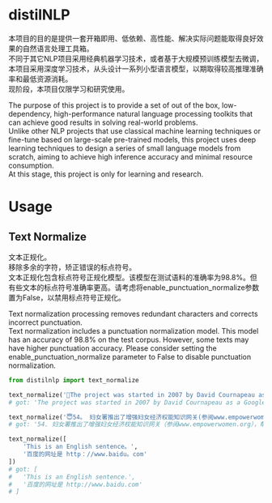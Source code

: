 # distilNLP
本项目的目的是提供一套开箱即用、低依赖、高性能、解决实际问题能取得良好效果的自然语言处理工具箱。  
不同于其它NLP项目采用经典机器学习技术，或者基于大规模预训练模型去微调，本项目采用深度学习技术，从头设计一系列小型语言模型，以期取得较高推理准确率和最低资源消耗。  
现阶段，本项目仅限学习和研究使用。

The purpose of this project is to provide a set of out of the box, low-dependency, high-performance natural language processing toolkits that can achieve good results in solving real-world problems.  
Unlike other NLP projects that use classical machine learning techniques or fine-tune based on large-scale pre-trained models, this project uses deep learning techniques to design a series of small language models from scratch, aiming to achieve high inference accuracy and minimal resource consumption.  
At this stage, this project is only for learning and research.

# Usage

## Text Normalize
文本正规化。  
移除多余的字符，矫正错误的标点符号。  
文本正规化包含标点符号正规化模型。该模型在测试语料的准确率为98.8%。但有些文本的标点符号准确率更高。请考虑将enable_punctuation_normalize参数置为False，以禁用标点符号正规化。

Text normalization processing removes redundant characters and corrects incorrect punctuation.  
Text normalization includes a punctuation normalization model. This model has an accuracy of 98.8% on the test corpus. However, some texts may have higher punctuation accuracy. Please consider setting the enable_punctuation_normalize parameter to False to disable punctuation normalization.
```python
from distilnlp import text_normalize

text_normalize('The project was started in 2007 by David Cournapeau as a Google Summer of Code project， \nand since then many volunteers have contributed.\nSee the About us page for a list of core contributors. ')
# got: 'The project was started in 2007 by David Cournapeau as a Google Summer of Code project, and since then many volunteers have contributed. See the About us page for a list of core contributors.'

text_normalize('😇54。 妇女署推出了增强妇女经济权能知识网关(参阅www.empowerwomen。org)，帮助各利益攸关方建立联系并分享经验和专长。')
# got: '54. 妇女署推出了增强妇女经济权能知识网关（参阅www.empowerwomen.org），帮助各利益攸关方建立联系并分享经验和专长。'

text_normalize([
    'This is an English sentence。',
    '百度的网址是 http：//www.baidu。com'
])
# got: [
#   'This is an English sentence.',
#   '百度的网址是 http://www.baidu.com'
# ]
```
